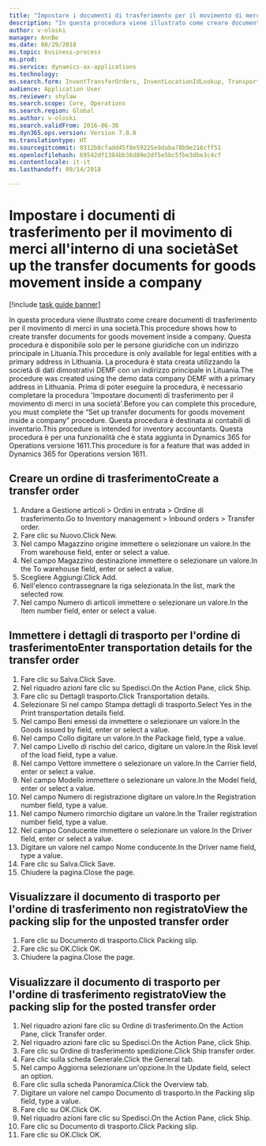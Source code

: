```yaml
--- 
title: "Impostare i documenti di trasferimento per il movimento di merci all'interno di una società"
description: "In questa procedura viene illustrato come creare documenti di trasferimento per il movimento di merci in una società."
author: v-oloski
manager: AnnBe
ms.date: 08/29/2018
ms.topic: business-process
ms.prod: 
ms.service: dynamics-ax-applications
ms.technology: 
ms.search.form: InventTransferOrders, InventLocationIdLookup, TransportationDocument, HcmWorkerLookUp, SrsReportViewerForm, InventTransferParmShip
audience: Application User
ms.reviewer: shylaw
ms.search.scope: Core, Operations
ms.search.region: Global
ms.author: v-oloski
ms.search.validFrom: 2016-06-30
ms.dyn365.ops.version: Version 7.0.0
ms.translationtype: HT
ms.sourcegitcommit: 0312b8cfadd45f8e59225e9daba78b9e216cff51
ms.openlocfilehash: 69542df1384bb36d89e2df5e5bc5fbe3dbe3c4cf
ms.contentlocale: it-it
ms.lasthandoff: 09/14/2018

---
```

# <a name="set-up-the-transfer-documents-for-goods-movement-inside-a-company"></a><span data-ttu-id="1dbaf-103">Impostare i documenti di trasferimento per il movimento di merci all'interno di una società</span><span class="sxs-lookup"><span data-stu-id="1dbaf-103">Set up the transfer documents for goods movement inside a company</span></span>

[!include [task guide banner](../../includes/task-guide-banner.md)]

<span data-ttu-id="1dbaf-104">In questa procedura viene illustrato come creare documenti di trasferimento per il movimento di merci in una società.</span><span class="sxs-lookup"><span data-stu-id="1dbaf-104">This procedure shows how to create transfer documents for goods movement inside a company.</span></span> <span data-ttu-id="1dbaf-105">Questa procedura è disponibile solo per le persone giuridiche con un indirizzo principale in Lituania.</span><span class="sxs-lookup"><span data-stu-id="1dbaf-105">This procedure is only available for legal entities with a primary address in Lithuania.</span></span> <span data-ttu-id="1dbaf-106">La procedura è stata creata utilizzando la società di dati dimostrativi DEMF con un indirizzo principale in Lituania.</span><span class="sxs-lookup"><span data-stu-id="1dbaf-106">The procedure was created using the demo data company DEMF with a primary address in Lithuania.</span></span> <span data-ttu-id="1dbaf-107">Prima di poter eseguire la procedura, è necessario completare la procedura 'Impostare documenti di trasferimento per il movimento di merci in una società'.</span><span class="sxs-lookup"><span data-stu-id="1dbaf-107">Before you can complete this procedure, you must complete the “Set up transfer documents for goods movement inside a company” procedure.</span></span> <span data-ttu-id="1dbaf-108">Questa procedura è destinata ai contabili di inventario.</span><span class="sxs-lookup"><span data-stu-id="1dbaf-108">This procedure is intended for inventory accountants.</span></span> <span data-ttu-id="1dbaf-109">Questa procedura è per una funzionalità che è stata aggiunta in Dynamics 365 for Operations versione 1611.</span><span class="sxs-lookup"><span data-stu-id="1dbaf-109">This procedure is for a feature that was added in Dynamics 365 for Operations version 1611.</span></span>


## <a name="create-a-transfer-order"></a><span data-ttu-id="1dbaf-110">Creare un ordine di trasferimento</span><span class="sxs-lookup"><span data-stu-id="1dbaf-110">Create a transfer order</span></span>
1. <span data-ttu-id="1dbaf-111">Andare a Gestione articoli > Ordini in entrata > Ordine di trasferimento.</span><span class="sxs-lookup"><span data-stu-id="1dbaf-111">Go to Inventory management > Inbound orders > Transfer order.</span></span>
2. <span data-ttu-id="1dbaf-112">Fare clic su Nuovo.</span><span class="sxs-lookup"><span data-stu-id="1dbaf-112">Click New.</span></span>
3. <span data-ttu-id="1dbaf-113">Nel campo Magazzino origine immettere o selezionare un valore.</span><span class="sxs-lookup"><span data-stu-id="1dbaf-113">In the From warehouse field, enter or select a value.</span></span>
4. <span data-ttu-id="1dbaf-114">Nel campo Magazzino destinazione immettere o selezionare un valore.</span><span class="sxs-lookup"><span data-stu-id="1dbaf-114">In the To warehouse field, enter or select a value.</span></span>
5. <span data-ttu-id="1dbaf-115">Scegliere Aggiungi.</span><span class="sxs-lookup"><span data-stu-id="1dbaf-115">Click Add.</span></span>
6. <span data-ttu-id="1dbaf-116">Nell'elenco contrassegnare la riga selezionata.</span><span class="sxs-lookup"><span data-stu-id="1dbaf-116">In the list, mark the selected row.</span></span>
7. <span data-ttu-id="1dbaf-117">Nel campo Numero di articoli immettere o selezionare un valore.</span><span class="sxs-lookup"><span data-stu-id="1dbaf-117">In the Item number field, enter or select a value.</span></span>

## <a name="enter-transportation-details-for-the-transfer-order"></a><span data-ttu-id="1dbaf-118">Immettere i dettagli di trasporto per l'ordine di trasferimento</span><span class="sxs-lookup"><span data-stu-id="1dbaf-118">Enter transportation details for the transfer order</span></span>
1. <span data-ttu-id="1dbaf-119">Fare clic su Salva.</span><span class="sxs-lookup"><span data-stu-id="1dbaf-119">Click Save.</span></span>
2. <span data-ttu-id="1dbaf-120">Nel riquadro azioni fare clic su Spedisci.</span><span class="sxs-lookup"><span data-stu-id="1dbaf-120">On the Action Pane, click Ship.</span></span>
3. <span data-ttu-id="1dbaf-121">Fare clic su Dettagli trasporto.</span><span class="sxs-lookup"><span data-stu-id="1dbaf-121">Click Transportation details.</span></span>
4. <span data-ttu-id="1dbaf-122">Selezionare Sì nel campo Stampa dettagli di trasporto.</span><span class="sxs-lookup"><span data-stu-id="1dbaf-122">Select Yes in the Print transportation details field.</span></span>
5. <span data-ttu-id="1dbaf-123">Nel campo Beni emessi da immettere o selezionare un valore.</span><span class="sxs-lookup"><span data-stu-id="1dbaf-123">In the Goods issued by field, enter or select a value.</span></span>
6. <span data-ttu-id="1dbaf-124">Nel campo Collo digitare un valore.</span><span class="sxs-lookup"><span data-stu-id="1dbaf-124">In the Package field, type a value.</span></span>
7. <span data-ttu-id="1dbaf-125">Nel campo Livello di rischio del carico, digitare un valore.</span><span class="sxs-lookup"><span data-stu-id="1dbaf-125">In the Risk level of the load field, type a value.</span></span>
8. <span data-ttu-id="1dbaf-126">Nel campo Vettore immettere o selezionare un valore.</span><span class="sxs-lookup"><span data-stu-id="1dbaf-126">In the Carrier field, enter or select a value.</span></span>
9. <span data-ttu-id="1dbaf-127">Nel campo Modello immettere o selezionare un valore.</span><span class="sxs-lookup"><span data-stu-id="1dbaf-127">In the Model field, enter or select a value.</span></span>
10. <span data-ttu-id="1dbaf-128">Nel campo Numero di registrazione digitare un valore.</span><span class="sxs-lookup"><span data-stu-id="1dbaf-128">In the Registration number field, type a value.</span></span>
11. <span data-ttu-id="1dbaf-129">Nel campo Numero rimorchio digitare un valore.</span><span class="sxs-lookup"><span data-stu-id="1dbaf-129">In the Trailer registration number field, type a value.</span></span>
12. <span data-ttu-id="1dbaf-130">Nel campo Conducente immettere o selezionare un valore.</span><span class="sxs-lookup"><span data-stu-id="1dbaf-130">In the Driver field, enter or select a value.</span></span>
13. <span data-ttu-id="1dbaf-131">Digitare un valore nel campo Nome conducente.</span><span class="sxs-lookup"><span data-stu-id="1dbaf-131">In the Driver name field, type a value.</span></span>
14. <span data-ttu-id="1dbaf-132">Fare clic su Salva.</span><span class="sxs-lookup"><span data-stu-id="1dbaf-132">Click Save.</span></span>
15. <span data-ttu-id="1dbaf-133">Chiudere la pagina.</span><span class="sxs-lookup"><span data-stu-id="1dbaf-133">Close the page.</span></span>

## <a name="view-the-packing-slip-for-the-unposted-transfer-order"></a><span data-ttu-id="1dbaf-134">Visualizzare il documento di trasporto per l'ordine di trasferimento non registrato</span><span class="sxs-lookup"><span data-stu-id="1dbaf-134">View the packing slip for the unposted transfer order</span></span>
1. <span data-ttu-id="1dbaf-135">Fare clic su Documento di trasporto.</span><span class="sxs-lookup"><span data-stu-id="1dbaf-135">Click Packing slip.</span></span>
2. <span data-ttu-id="1dbaf-136">Fare clic su OK.</span><span class="sxs-lookup"><span data-stu-id="1dbaf-136">Click OK.</span></span>
3. <span data-ttu-id="1dbaf-137">Chiudere la pagina.</span><span class="sxs-lookup"><span data-stu-id="1dbaf-137">Close the page.</span></span>

## <a name="view-the-packing-slip-for-the-posted-transfer-order"></a><span data-ttu-id="1dbaf-138">Visualizzare il documento di trasporto per l'ordine di trasferimento registrato</span><span class="sxs-lookup"><span data-stu-id="1dbaf-138">View the packing slip for the posted transfer order</span></span>
1. <span data-ttu-id="1dbaf-139">Nel riquadro azioni fare clic su Ordine di trasferimento.</span><span class="sxs-lookup"><span data-stu-id="1dbaf-139">On the Action Pane, click Transfer order.</span></span>
2. <span data-ttu-id="1dbaf-140">Nel riquadro azioni fare clic su Spedisci.</span><span class="sxs-lookup"><span data-stu-id="1dbaf-140">On the Action Pane, click Ship.</span></span>
3. <span data-ttu-id="1dbaf-141">Fare clic su Ordine di trasferimento spedizione.</span><span class="sxs-lookup"><span data-stu-id="1dbaf-141">Click Ship transfer order.</span></span>
4. <span data-ttu-id="1dbaf-142">Fare clic sulla scheda Generale.</span><span class="sxs-lookup"><span data-stu-id="1dbaf-142">Click the General tab.</span></span>
5. <span data-ttu-id="1dbaf-143">Nel campo Aggiorna selezionare un'opzione.</span><span class="sxs-lookup"><span data-stu-id="1dbaf-143">In the Update field, select an option.</span></span>
6. <span data-ttu-id="1dbaf-144">Fare clic sulla scheda Panoramica.</span><span class="sxs-lookup"><span data-stu-id="1dbaf-144">Click the Overview tab.</span></span>
7. <span data-ttu-id="1dbaf-145">Digitare un valore nel campo Documento di trasporto.</span><span class="sxs-lookup"><span data-stu-id="1dbaf-145">In the Packing slip field, type a value.</span></span>
8. <span data-ttu-id="1dbaf-146">Fare clic su OK.</span><span class="sxs-lookup"><span data-stu-id="1dbaf-146">Click OK.</span></span>
9. <span data-ttu-id="1dbaf-147">Nel riquadro azioni fare clic su Spedisci.</span><span class="sxs-lookup"><span data-stu-id="1dbaf-147">On the Action Pane, click Ship.</span></span>
10. <span data-ttu-id="1dbaf-148">Fare clic su Documento di trasporto.</span><span class="sxs-lookup"><span data-stu-id="1dbaf-148">Click Packing slip.</span></span>
11. <span data-ttu-id="1dbaf-149">Fare clic su OK.</span><span class="sxs-lookup"><span data-stu-id="1dbaf-149">Click OK.</span></span>


